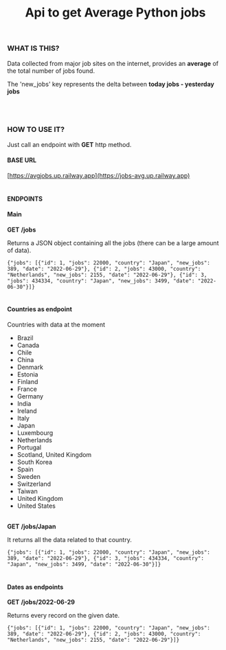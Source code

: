 <body>
<header>
<h1>
Api to get Average Python jobs
</h1>
</header>
<section>
<div>
<h3>WHAT IS THIS?</h3>
<p>Data collected from major job sites on the internet, provides an <strong>average</strong> of the total number of jobs found.</p>
<p>The 'new_jobs' key represents the delta between <strong>today jobs - yesterday jobs</strong></p>
<br>
<br>
<h3>HOW TO USE IT?</h3>
<p>Just call an endpoint with <b>GET</b> http method.</p>
<h4>BASE URL</h4>
  
  [https://avgjobs.up.railway.app](https://jobs-avg.up.railway.app)
<br/>
<br/>
<h4>ENDPOINTS</h4>
<h4>Main</h4>
<b>GET</b>
<b>/jobs</b>
<p>Returns a JSON object containing all the jobs (there can be a large amount of data).</p>
<div>
<code>{"jobs": [{"id": 1, "jobs": 22000, "country": "Japan", "new_jobs": 389, "date": "2022-06-29"}, {"id": 2, "jobs": 43000, "country": "Netherlands", "new_jobs": 2155, "date": "2022-06-29"}, {"id": 3, "jobs": 434334, "country": "Japan", "new_jobs": 3499, "date": "2022-06-30"}]}</code>
</div>
<br>
<h4>Countries as endpoint</h4>
<p>Countries with data at the moment</p>
<ul>
<li>Brazil</li>
<li>Canada</li>
<li>Chile</li>
<li>China</li>
<li>Denmark</li>
<li>Estonia</li>
<li>Finland</li>
<li>France</li>
<li>Germany</li>
<li>India</li>
<li>Ireland</li>
<li>Italy</li>
<li>Japan</li>
<li>Luxembourg</li>
<li>Netherlands</li>
<li>Portugal</li>
<li>Scotland, United Kingdom</li>
<li>South Korea</li>
<li>Spain</li>
<li>Sweden</li>
<li>Switzerland</li>
<li>Taiwan</li>
<li>United Kingdom</li>
<li>United States</li>
</ul>
<br>
<b>GET</b>
<b>/jobs/Japan</b><br>
<p>It returns all the data related to that country.</p>
<div>
<code>{"jobs": [{"id": 1, "jobs": 22000, "country": "Japan", "new_jobs": 389, "date": "2022-06-29"}, {"id": 3, "jobs": 434334, "country": "Japan", "new_jobs": 3499, "date": "2022-06-30"}]}</code>
</div>
<br>
<h4>Dates as endpoints</h4>
<b>GET</b>
<b>/jobs/2022-06-29</b><br>
<p>Returns every record on the given date.</p>
<div>
<code>{"jobs": [{"id": 1, "jobs": 22000, "country": "Japan", "new_jobs": 389, "date": "2022-06-29"}, {"id": 2, "jobs": 43000, "country": "Netherlands", "new_jobs": 2155, "date": "2022-06-29"}]}</code>
</div>
</div>
</section>
</body>
